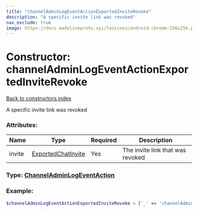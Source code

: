 ```yaml
---
title: "channelAdminLogEventActionExportedInviteRevoke"
description: "A specific invite link was revoked"
nav_exclude: true
image: https://docs.madelineproto.xyz/favicons/android-chrome-256x256.png
---
```

# Constructor: channelAdminLogEventActionExportedInviteRevoke  
[Back to constructors index](/API_docs/constructors/index.html)



A specific invite link was revoked

### Attributes:

| Name     |    Type       | Required | Description |
|----------|---------------|----------|-------------|
|invite|[ExportedChatInvite](/API_docs/types/ExportedChatInvite.html) | Yes|The invite link that was revoked|



### Type: [ChannelAdminLogEventAction](/API_docs/types/ChannelAdminLogEventAction.html)


### Example:

```php
$channelAdminLogEventActionExportedInviteRevoke = ['_' => 'channelAdminLogEventActionExportedInviteRevoke', 'invite' => ExportedChatInvite];
```  
